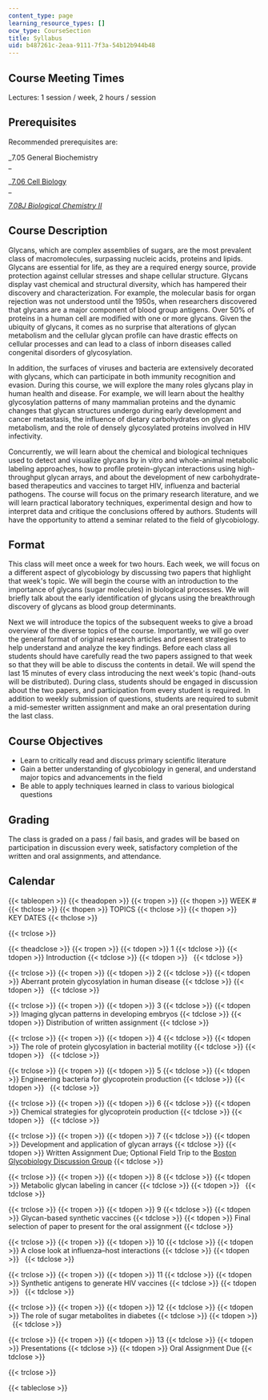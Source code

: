 ```yaml
---
content_type: page
learning_resource_types: []
ocw_type: CourseSection
title: Syllabus
uid: b487261c-2eaa-9111-7f3a-54b12b944b48
---
```


Course Meeting Times
--------------------

Lectures: 1 session / week, 2 hours / session

Prerequisites
-------------

Recommended prerequisites are:

_7.05 General Biochemistry  
_

_[7.06 Cell Biology](/courses/7-06-cell-biology-spring-2007/)  
_

_[7.08J Biological Chemistry II](/courses/5-08j-biological-chemistry-ii-spring-2016)_

Course Description
------------------

Glycans, which are complex assemblies of sugars, are the most prevalent class of macromolecules, surpassing nucleic acids, proteins and lipids. Glycans are essential for life, as they are a required energy source, provide protection against cellular stresses and shape cellular structure. Glycans display vast chemical and structural diversity, which has hampered their discovery and characterization. For example, the molecular basis for organ rejection was not understood until the 1950s, when researchers discovered that glycans are a major component of blood group antigens. Over 50% of proteins in a human cell are modified with one or more glycans. Given the ubiquity of glycans, it comes as no surprise that alterations of glycan metabolism and the cellular glycan profile can have drastic effects on cellular processes and can lead to a class of inborn diseases called congenital disorders of glycosylation.

In addition, the surfaces of viruses and bacteria are extensively decorated with glycans, which can participate in both immunity recognition and evasion. During this course, we will explore the many roles glycans play in human health and disease. For example, we will learn about the healthy glycosylation patterns of many mammalian proteins and the dynamic changes that glycan structures undergo during early development and cancer metastasis, the influence of dietary carbohydrates on glycan metabolism, and the role of densely glycosylated proteins involved in HIV infectivity.

Concurrently, we will learn about the chemical and biological techniques used to detect and visualize glycans by in vitro and whole-animal metabolic labeling approaches, how to profile protein-glycan interactions using high-throughput glycan arrays, and about the development of new carbohydrate-based therapeutics and vaccines to target HIV, influenza and bacterial pathogens. The course will focus on the primary research literature, and we will learn practical laboratory techniques, experimental design and how to interpret data and critique the conclusions offered by authors. Students will have the opportunity to attend a seminar related to the field of glycobiology.

Format
------

This class will meet once a week for two hours. Each week, we will focus on a different aspect of glycobiology by discussing two papers that highlight that week's topic. We will begin the course with an introduction to the importance of glycans (sugar molecules) in biological processes. We will briefly talk about the early identification of glycans using the breakthrough discovery of glycans as blood group determinants.

Next we will introduce the topics of the subsequent weeks to give a broad overview of the diverse topics of the course. Importantly, we will go over the general format of original research articles and present strategies to help understand and analyze the key findings. Before each class all students should have carefully read the two papers assigned to that week so that they will be able to discuss the contents in detail. We will spend the last 15 minutes of every class introducing the next week's topic (hand-outs will be distributed). During class, students should be engaged in discussion about the two papers, and participation from every student is required. In addition to weekly submission of questions, students are required to submit a mid-semester written assignment and make an oral presentation during the last class.

Course Objectives
-----------------

*   Learn to critically read and discuss primary scientific literature
*   Gain a better understanding of glycobiology in general, and understand major topics and advancements in the field
*   Be able to apply techniques learned in class to various biological questions

Grading
-------

The class is graded on a pass / fail basis, and grades will be based on participation in discussion every week, satisfactory completion of the written and oral assignments, and attendance.

Calendar
--------

{{< tableopen >}}
{{< theadopen >}}
{{< tropen >}}
{{< thopen >}}
WEEK #
{{< thclose >}}
{{< thopen >}}
TOPICS
{{< thclose >}}
{{< thopen >}}
KEY DATES
{{< thclose >}}

{{< trclose >}}

{{< theadclose >}}
{{< tropen >}}
{{< tdopen >}}
1
{{< tdclose >}}
{{< tdopen >}}
Introduction
{{< tdclose >}}
{{< tdopen >}}
 
{{< tdclose >}}

{{< trclose >}}
{{< tropen >}}
{{< tdopen >}}
2
{{< tdclose >}}
{{< tdopen >}}
Aberrant protein glycosylation in human disease
{{< tdclose >}}
{{< tdopen >}}
 
{{< tdclose >}}

{{< trclose >}}
{{< tropen >}}
{{< tdopen >}}
3
{{< tdclose >}}
{{< tdopen >}}
Imaging glycan patterns in developing embryos
{{< tdclose >}}
{{< tdopen >}}
Distribution of written assignment
{{< tdclose >}}

{{< trclose >}}
{{< tropen >}}
{{< tdopen >}}
4
{{< tdclose >}}
{{< tdopen >}}
The role of protein glycosylation in bacterial motility
{{< tdclose >}}
{{< tdopen >}}
 
{{< tdclose >}}

{{< trclose >}}
{{< tropen >}}
{{< tdopen >}}
5
{{< tdclose >}}
{{< tdopen >}}
Engineering bacteria for glycoprotein production
{{< tdclose >}}
{{< tdopen >}}
 
{{< tdclose >}}

{{< trclose >}}
{{< tropen >}}
{{< tdopen >}}
6
{{< tdclose >}}
{{< tdopen >}}
Chemical strategies for glycoprotein production
{{< tdclose >}}
{{< tdopen >}}
 
{{< tdclose >}}

{{< trclose >}}
{{< tropen >}}
{{< tdopen >}}
7
{{< tdclose >}}
{{< tdopen >}}
Development and application of glycan arrays
{{< tdclose >}}
{{< tdopen >}}
Written Assignment Due; Optional Field Trip to the [Boston Glycobiology Discussion Group](http://www.glycobiologyboston.org/home)
{{< tdclose >}}

{{< trclose >}}
{{< tropen >}}
{{< tdopen >}}
8
{{< tdclose >}}
{{< tdopen >}}
Metabolic glycan labeling in cancer
{{< tdclose >}}
{{< tdopen >}}
 
{{< tdclose >}}

{{< trclose >}}
{{< tropen >}}
{{< tdopen >}}
9
{{< tdclose >}}
{{< tdopen >}}
Glycan-based synthetic vaccines
{{< tdclose >}}
{{< tdopen >}}
Final selection of paper to present for the oral assignment
{{< tdclose >}}

{{< trclose >}}
{{< tropen >}}
{{< tdopen >}}
10
{{< tdclose >}}
{{< tdopen >}}
A close look at influenza–host interactions
{{< tdclose >}}
{{< tdopen >}}
 
{{< tdclose >}}

{{< trclose >}}
{{< tropen >}}
{{< tdopen >}}
11
{{< tdclose >}}
{{< tdopen >}}
Synthetic antigens to generate HIV vaccines
{{< tdclose >}}
{{< tdopen >}}
 
{{< tdclose >}}

{{< trclose >}}
{{< tropen >}}
{{< tdopen >}}
12
{{< tdclose >}}
{{< tdopen >}}
The role of sugar metabolites in diabetes
{{< tdclose >}}
{{< tdopen >}}
 
{{< tdclose >}}

{{< trclose >}}
{{< tropen >}}
{{< tdopen >}}
13
{{< tdclose >}}
{{< tdopen >}}
Presentations
{{< tdclose >}}
{{< tdopen >}}
Oral Assignment Due
{{< tdclose >}}

{{< trclose >}}

{{< tableclose >}}